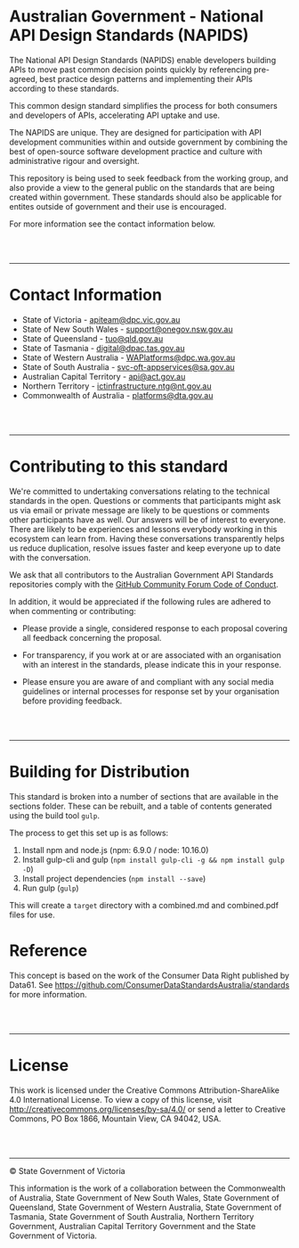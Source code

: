 # Australian Government - National API Design Standards (NAPIDS)

The National API Design Standards (NAPIDS) enable developers building APIs to move past common decision points quickly by referencing pre-agreed, best practice design patterns and implementing their APIs according to these standards.

This common design standard simplifies the process for both consumers and developers of APIs, accelerating API uptake and use.

The NAPIDS are unique. They are designed for participation with API development communities within and outside government by combining the best of open-source software development practice and culture with administrative rigour and oversight.

This repository is being used to seek feedback from the working group, and also provide a view to the general public on the standards that are being created within government.  These standards should also be applicable for entites outside of government and their use is encouraged.

For more information see the contact information below.

<br /><br />
______________________________________________________________________________

# Contact Information

- State of Victoria - apiteam@dpc.vic.gov.au
- State of New South Wales - support@onegov.nsw.gov.au
- State of Queensland - tuo@qld.gov.au
- State of Tasmania - digital@dpac.tas.gov.au
- State of Western Australia - WAPlatforms@dpc.wa.gov.au
- State of South Australia - svc-oft-appservices@sa.gov.au
- Australian Capital Territory - api@act.gov.au
- Northern Territory - ictinfrastructure.ntg@nt.gov.au
- Commonwealth of Australia - platforms@dta.gov.au 


<br /><br />
______________________________________________________________________________

# Contributing to this standard 

We're committed to undertaking conversations relating to the technical standards in the open. Questions or comments that participants might ask us via email or private message are likely to be questions or comments other participants have as well. Our answers will be of interest to everyone. There are likely to be experiences and lessons everybody working in this ecosystem can learn from. Having these conversations transparently helps us reduce duplication, resolve issues faster and keep everyone up to date with the conversation.

We ask that all contributors to the Australian Government API Standards repositories comply with the [GitHub Community Forum Code of Conduct](https://help.github.com/articles/github-community-forum-code-of-conduct/).

In addition, it would be appreciated if the following rules are adhered to when commenting or contributing:

- Please provide a single, considered response to each proposal covering all feedback concerning the proposal.

- For transparency, if you work at or are associated with an organisation with an interest in the standards, please indicate this in your response.

- Please ensure you are aware of and compliant with any social media guidelines or internal processes for response set by your organisation before providing feedback.


<br /><br />
______________________________________________________________________________

# Building for Distribution

This standard is broken into a number of sections that are available in the sections folder.  These can be rebuilt, and a table of contents generated using the build tool `gulp`.

The process to get this set up is as follows:

1. Install npm and node.js (npm: 6.9.0 / node: 10.16.0)
2. Install gulp-cli and gulp (`npm install gulp-cli -g && npm install gulp -D`)
3. Install project dependencies (`npm install --save`)
4. Run gulp (`gulp`)

This will create a `target` directory with a combined.md and combined.pdf files for use.

# Reference

This concept is based on the work of the Consumer Data Right published by Data61. See https://github.com/ConsumerDataStandardsAustralia/standards for more information.

<br /><br />
______________________________________________________________________________

# License

This work is licensed under the Creative Commons Attribution-ShareAlike 4.0 International License. To view a copy of this license, visit http://creativecommons.org/licenses/by-sa/4.0/ or send a letter to Creative Commons, PO Box 1866, Mountain View, CA 94042, USA.

<br /><br />

______________________________________________________________________________


&copy; State Government of Victoria

This information is the work of a collaboration between the Commonwealth of Australia, State Government of New South Wales, State Government of Queensland, State Government of Western Australia, State Government of Tasmania, State Government of South Australia, Northern Territory Government, Australian Capital Territory Government and the State Government of Victoria.

